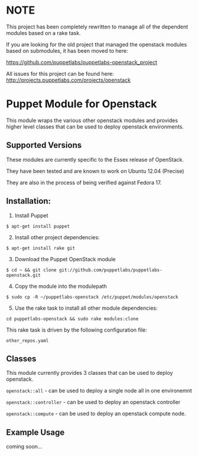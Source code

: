 # NOTE

This project has been completely rewritten to manage
all of the dependent modules based on a rake task.

If you are looking for the old project that managed the openstack
modules based on submodules, it has been moved to here:

  https://github.com/puppetlabs/puppetlabs-openstack_project

All issues for this project can be found here:
  http://projects.puppetlabs.com/projects/openstack


# Puppet Module for Openstack

This module wraps the various other openstack modules and
provides higher level classes that can be used to deploy
openstack environments.

## Supported Versions

These modules are currently specific to the Essex release of OpenStack.

They have been tested and are known to work on Ubuntu 12.04 (Precise)

They are also in the process of being verified against Fedora 17.

## Installation:

1. Install Puppet

  `$ apt-get install puppet`

2. Install other project dependencies:

  `$ apt-get install rake git`

3. Download the Puppet OpenStack module

  `$ cd ~ && git clone git://github.com/puppetlabs/puppetlabs-openstack.git`

4. Copy the module into the modulepath

  `$ sudo cp -R ~/puppetlabs-openstack /etc/puppet/modules/openstack`

5. Use the rake task to install all other module dependencies:

  `cd puppetlabs-openstack && sudo rake modules:clone`

  This rake task is driven by the following configuration file:

  `other_repos.yaml`

## Classes

This module currently provides 3 classes that can be used to deploy openstack.

`openstack::all` - can be used to deploy a single node all in one environemnt

`openstack::controller` - can be used to deploy an openstack controller

`openstack::compute` - can be used to deploy an openstack compute node.

## Example Usage

coming soon...
